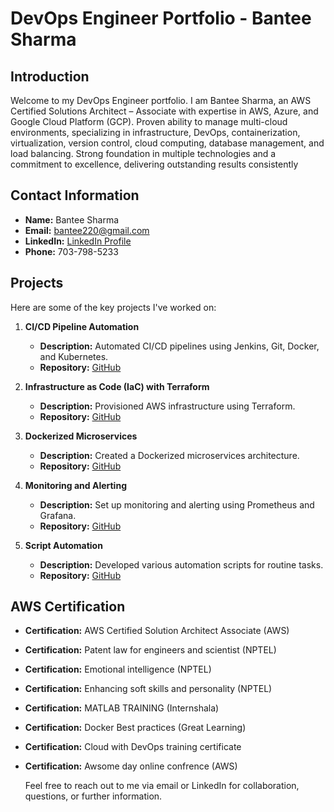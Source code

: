 # DevOps Engineer Portfolio - Bantee Sharma

## Introduction
Welcome to my DevOps Engineer portfolio. I am Bantee Sharma, an AWS Certified Solutions Architect – Associate with expertise in AWS, Azure, and Google Cloud Platform (GCP). Proven ability to manage multi-cloud environments, specializing in infrastructure, DevOps, containerization, virtualization, version control, cloud computing, database management, and load balancing. Strong foundation in multiple technologies and a commitment to excellence, delivering outstanding results consistently
## Contact Information
- **Name:** Bantee Sharma
- **Email:** bantee220@gmail.com
- **LinkedIn:** [LinkedIn Profile](https://www.linkedin.com/in/bantee-sharma-5b8709194)
- **Phone:** 703-798-5233

## Projects
Here are some of the key projects I've worked on:

1. **CI/CD Pipeline Automation**
   - **Description:** Automated CI/CD pipelines using Jenkins, Git, Docker, and Kubernetes.
   - **Repository:** [GitHub](https://github.com/Banteesharma/banteeSharma.git)

2. **Infrastructure as Code (IaC) with Terraform**
   - **Description:** Provisioned AWS infrastructure using Terraform.
   - **Repository:** [GitHub](https://github.com/yourusername/terraform-iac)

3. **Dockerized Microservices**
   - **Description:** Created a Dockerized microservices architecture.
   - **Repository:** [GitHub](https://github.com/yourusername/microservices-docker)

4. **Monitoring and Alerting**
   - **Description:** Set up monitoring and alerting using Prometheus and Grafana.
   - **Repository:** [GitHub](https://github.com/yourusername/monitoring-alerting)

5. **Script Automation**
   - **Description:** Developed various automation scripts for routine tasks.
   - **Repository:** [GitHub](https://github.com/yourusername/script-automation)

## AWS Certification
- **Certification:** AWS Certified Solution Architect Associate (AWS) 
- **Certification:** Patent law for engineers and scientist (NPTEL)
- **Certification:** Emotional intelligence (NPTEL)
- **Certification:** Enhancing soft skills and personality (NPTEL)
- **Certification:** MATLAB TRAINING (Internshala)
- **Certification:** Docker Best practices (Great Learning)
- **Certification:** Cloud with DevOps training certificate
- **Certification:** Awsome day online confrence (AWS)


  Feel free to reach out to me via email or LinkedIn for collaboration, questions, or further information.
